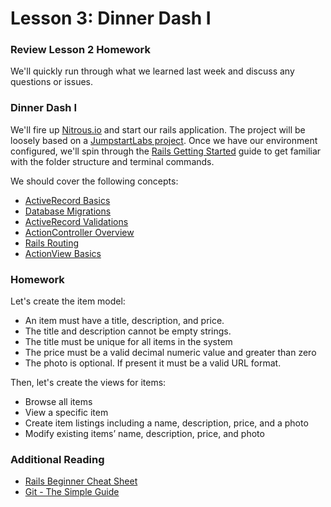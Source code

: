 # Lesson 3: Dinner Dash I

### Review Lesson 2 Homework

We'll quickly run through what we learned last week and discuss any questions or issues.

### Dinner Dash I

We'll fire up [Nitrous.io](https://www.nitrous.io/) and start our rails application. The project will be loosely based on a [JumpstartLabs project](http://tutorials.jumpstartlab.com/projects/dinner_dash.html). Once we have our environment configured, we'll spin through the [Rails Getting Started](http://guides.rubyonrails.org/getting_started.html) guide to get familiar with the folder structure and terminal commands.

We should cover the following concepts:

- [ActiveRecord Basics](http://guides.rubyonrails.org/active_record_basics.html)
- [Database Migrations](http://guides.rubyonrails.org/migrations.html)
- [ActiveRecord Validations](http://guides.rubyonrails.org/active_record_validations.html)
- [ActionController Overview](http://guides.rubyonrails.org/action_controller_overview.html)
- [Rails Routing](http://guides.rubyonrails.org/routing.html)
- [ActionView Basics](http://guides.rubyonrails.org/action_view_overview.html)

### Homework

Let's create the item model:

- An item must have a title, description, and price.
- The title and description cannot be empty strings.
- The title must be unique for all items in the system
- The price must be a valid decimal numeric value and greater than zero
- The photo is optional. If present it must be a valid URL format.

Then, let's create the views for items:

- Browse all items
- View a specific item
- Create item listings including a name, description, price, and a photo
- Modify existing items’ name, description, price, and photo

### Additional Reading

- [Rails Beginner Cheat Sheet](http://www.pragtob.info/rails-beginner-cheatsheet/)
- [Git - The Simple Guide](http://rogerdudler.github.io/git-guide/)

